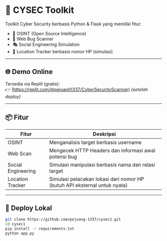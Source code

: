 # 🔐 CYSEC Toolkit

Toolkit Cyber Security berbasis Python & Flask yang memiliki fitur:
- 🧠 OSINT (Open Source Intelligence)
- 🐞 Web Bug Scanner
- 🎭 Social Engineering Simulation
- 📍 Location Tracker berbasis nomor HP (simulasi)


---


## 🌐 Demo Online
Tersedia via Replit (gratis):  
👉 [https://replit.com/@pejuanh1337/CyberSecurityScanner) *(setelah deploy)*

---

## 📦 Fitur

| Fitur              | Deskripsi                                                                 |
|--------------------|--------------------------------------------------------------------------|
| OSINT              | Menganalisis target berbasis username                                    |
| Web Scan           | Mengecek HTTP Headers dan informasi awal potensi bug                     |
| Social Engineering | Simulasi manipulasi berbasis nama dan relasi target                     |
| Location Tracker   | Simulasi pelacakan lokasi dari nomor HP (butuh API eksternal untuk nyata)|

---

## 🚀 Deploy Lokal

```bash
git clone https://github.com/pejuang-1337/cysec1.git
cd cysec1
pip install -r requirements.txt
python app.py
